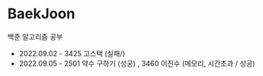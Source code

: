 # BaekJoon
백준 알고리즘 공부

- 2022.09.02 - 3425 고스택 (실패/)
- 2022.09.05 - 2501 약수 구하기 (성공) , 3460 이진수 (메모리, 시간초과 / 성공)
